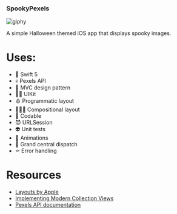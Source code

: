 ### SpookyPexels
![giphy](https://media.giphy.com/media/nkBa9eREC4D7O/giphy.gif)

A simple Halloween themed iOS app that displays spooky images. 

# Uses: 
- 🎃 Swift 5
- 💀 Pexels API
- 👻 MVC design pattern 
- 🧟‍♀️ UIKit 
- 🩸 Programmatic layout
- 🧛🏼‍♀️ Compositional layout
- 👹 Codable 
- 😈 URLSession 
- 👽 Unit tests 
- 👾 Animations 
- 👺 Grand central dispatch
- ⚰️ Error handling

# Resources 
- [Layouts by Apple](https://developer.apple.com/documentation/uikit/views_and_controls/collection_views/layouts)
- [Implementing Modern Collection Views](https://developer.apple.com/documentation/uikit/views_and_controls/collection_views/implementing_modern_collection_views)
- [Pexels API documentation](https://www.pexels.com/api/documentation/)
